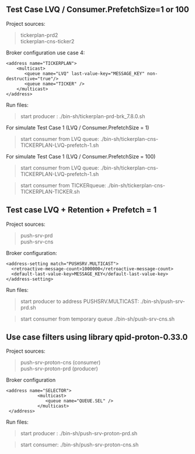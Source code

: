 ## Test Case LVQ / Consumer.PrefetchSize=1 or 100

Project sources:
>tickerplan-prd2  
>tickerplan-cns-ticker2 

Broker configuration use case 4:
```
<address name="TICKERPLAN">
    <multicast>
       <queue name="LVQ" last-value-key="MESSAGE_KEY" non-destructive="true"/>
       <queue name="TICKER" />
    </multicast>
</address>
```
Run files:
>start producer :
>./bin-sh/tickerplan-prd-brk_7.8.0.sh 

For simulate Test Case 1 (LVQ / Consumer.PrefetchSize = 1)

>start consumer from LVQ queue:
>./bin-sh/tickerplan-cns-TICKERPLAN-LVQ-prefetch-1.sh

For simulate Test Case 1 (LVQ / Consumer.PrefetchSize = 100)
>start consumer from LVQ queue:
>./bin-sh/tickerplan-cns-TICKERPLAN-LVQ-prefetch-1.sh

>start consumer from TICKERqueue:
>./bin-sh/tickerplan-cns-TICKERPLAN-TICKER.sh

##  Test case  LVQ + Retention + Prefetch = 1

Project sources:
>push-srv-prd  
>push-srv-cns  

Broker configuration:
```
<address-setting match="PUSHSRV.MULTICAST">
  <retroactive-message-count>1000000</retroactive-message-count>
  <default-last-value-key>MESSAGE_KEY</default-last-value-key>
</address-setting>
```

Run files:
>start producer to address  PUSHSRV.MULTICAST:
>./bin-sh/push-srv-prd.sh 

>start consumer from temporary queue 
>./bin-sh/push-srv-cns.sh


## Use case filters using library qpid-proton-0.33.0

Project sources:
>push-srv-proton-cns (consumer)  
>push-srv-proton-prd (producer)  

Broker configuration
```
<address name="SELECTOR">
            <multicast>
               <queue name="QUEUE.SEL" />
            </multicast>
 </address>
```

Run files:

>start producer :
>./bin-sh/push-srv-proton-prd.sh

>start consumer: 
>./bin-sh/push-srv-proton-cns.sh

